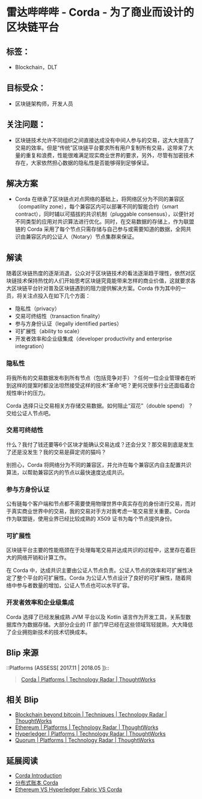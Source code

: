 # 雷达哔哔哔 - Corda - 为了商业而设计的区块链平台

## 标签：

* Blockchain，DLT

## 目标受众：

* 区块链架构师，开发人员

## 关注问题：

* 区块链技术允许不同组织之间直接达成没有中间人参与的交易，这大大提高了交易的效率。但是“传统”区块链平台要求所有用户复制所有交易，这带来了大量的重复和浪费，性能很难满足现实商业世界的要求，另外，尽管有加密技术存在，大家依然担心数据的隐私性是否能够得到足够保证。

## 解决方案

* Corda 在继承了区块链点对点网络的基础上，将网络区分为不同的兼容区（compatility zone），每个兼容区内可以部署不同的智能合约（smart contract），同时辅以可插拔的共识机制（pluggable consensus），以便针对不同类型的应用对共识算法进行优化。同时，在交易数据的存储上，作为联盟链的 Corda 采用了每个节点只需存储与自己参与或需要知道的数据，全网共识由兼容区内的公证人（Notary）节点集群来保证。

## 解读

随着区块链热度的逐渐消退，公众对于区块链技术的看法逐渐趋于理性，依然对区块链技术保持热忱的人们开始思考区块链究竟能带来怎样的商业价值，这就要求各大区块链平台针对普及区块链遇到的阻力提供解决方案。Corda 作为其中的一员，将关注点投入在如下几个方面：

* 隐私性（privacy）
* 交易可终结性（transaction finality）
* 参与方身份认证（legally identified parties）
* 可扩展性（ability to scale）
* 开发者效率和企业级集成（developer productivity and enterprise integration）

### 隐私性

将我所有的交易数据发布到所有节点（包括竞争对手）？任何一位企业管理者在听到这样的提案时都没法坦然接受这样的技术“革命”吧？更何况很多行业还面临着合规性审计的压力。

Corda 选择只让交易相关方存储交易数据。如何阻止“双花”（double spend）？交给公证人节点吧。

### 交易可终结性

什么？我付了钱还要等6个区块才能确认交易达成？还会分叉？那交易到底是发生了还是没发生？我的交易是薛定谔的猫吗？

别担心，Corda 将网络分为不同的兼容区，并允许在每个兼容区内自主配置共识算法，以帮助兼容区内的节点以最快速度达成共识。

### 参与方身份认证

公有链每个客户端和节点都不需要使用物理世界中真实存在的身份进行交易，而对于真实商业世界中的交易，我的交易对手方对我考虑一笔交易至关重要。Corda 作为联盟链，使用业界已经比较成熟的 X509 证书为每个节点提供身份。

### 可扩展性

区块链平台主要的性能瓶颈在于处理每笔交易并达成共识的过程中，这里存在着巨大的网络开销和计算工作。

在 Corda 中，达成共识主要由公证人节点负责。公证人节点的效率和可扩展性决定了整个平台的可扩展性。Corda 为公证人节点设计了良好的可扩展性，随着网络中参与者数量的增加，公证人节点也可以水平扩容。

### 开发者效率和企业级集成

Corda 选择了已经发展成熟 JVM 平台以及 Kotlin 语言作为开发工具，关系型数据库作为数据存储。大部分企业的 IT 部门早已经在这些领域驾轻就熟，大大降低了企业拥抱新技术的技术切换成本。

## Blip 来源

::Platforms (ASSESS[ 2017.11 | 2018.05 ])::
> [Corda | Platforms | Technology Radar | ThoughtWorks](https://www.thoughtworks.com/radar/platforms/corda)

## 相关 Blip

* [Blockchain beyond bitcoin | Techniques | Technology Radar | ThoughtWorks](https://www.thoughtworks.com/radar/techniques/blockchain-beyond-bitcoin)
* [Ethereum | Platforms | Technology Radar | ThoughtWorks](https://www.thoughtworks.com/radar/platforms/ethereum)
* [Hyperledger | Platforms | Technology Radar | ThoughtWorks](https://www.thoughtworks.com/radar/platforms/hyperledger)
* [Quorum | Platforms | Technology Radar | ThoughtWorks](https://www.thoughtworks.com/radar/platforms/quorum)

## 延展阅读

* [Corda Introduction](https://www.corda.net/discover/technology.html)
* [分布式账本 Corda](https://www.jianshu.com/p/8c5ed8f96078)
* [Ethereum VS Hyperledger Fabric VS Corda](https://medium.com/@philippsandner/comparison-of-ethereum-hyperledger-fabric-and-corda-21c1bb9442f6)
